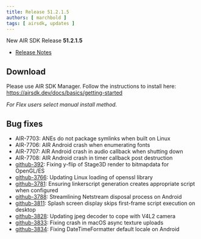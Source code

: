 ```yaml
---
title: Release 51.2.1.5
authors: [ marchbold ]
tags: [ airsdk, updates ]
---
```


New AIR SDK Release **51.2.1.5**

- [Release Notes](https://airsdk.harman.com/api/versions/51.2.1.5/release-notes/Release_Notes_AIR_SDK_51.2.1.pdf) 


## Download

Please use AIR SDK Manager. Follow the instructions to install here: https://airsdk.dev/docs/basics/getting-started

*For Flex users select manual install method.*


## Bug fixes

- AIR-7703: ANEs do not package symlinks when built on Linux
- AIR-7706: AIR Android crash when enumerating fonts
- AIR-7707: AIR Android crash in audio callback when shutting down
- AIR-7708: AIR Android crash in timer callback post destruction
- [github-392](https://github.com/airsdk/Adobe-Runtime-Support/issues/392): Fixing y-flip of Stage3D render to bitmapdata for OpenGL/ES
- [github-3766](https://github.com/airsdk/Adobe-Runtime-Support/issues/3766): Updating Linux loading of openssl library
- [github-3781](https://github.com/airsdk/Adobe-Runtime-Support/issues/3781): Ensuring linkerscript generation creates appropriate script when configured
- [github-3788](https://github.com/airsdk/Adobe-Runtime-Support/issues/3788): Streamlining Netstream disposal process on Android
- [github-3811](https://github.com/airsdk/Adobe-Runtime-Support/issues/3811): Splash screen display skips first-frame script execution on desktop
- [github-3828](https://github.com/airsdk/Adobe-Runtime-Support/issues/3828): Updating jpeg decoder to cope with V4L2 camera
- [github-3833](https://github.com/airsdk/Adobe-Runtime-Support/issues/3833): Fixing crash in macOS async texture uploads
- [github-3834](https://github.com/airsdk/Adobe-Runtime-Support/issues/3834): Fixing DateTimeFormatter default locale on Android
